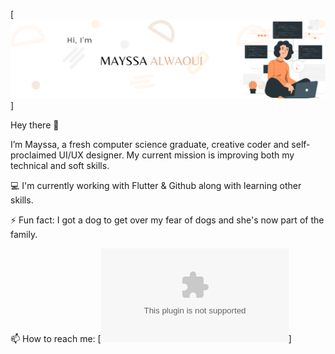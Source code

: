 [![Mayssa's Github Banner](./assets/mayssasbanner.png)]

Hey there 👋

I’m Mayssa, a fresh computer science graduate, creative coder and self-proclaimed UI/UX designer. My current mission is improving both my technical and soft skills.

💻 I'm currently working with Flutter & Github along with learning other skills.

⚡ Fun fact: I got a dog to get over my fear of dogs and she's now part of the family.

📫 How to reach me: [![Link to Email](alwaouimayssa@gmail.com)]


<!--
**almayssa/almayssa** is a ✨ _special_ ✨ repository because its `README.md` (this file) appears on your GitHub profile.

Here are some ideas to get you started:

- 🔭 I’m currently working on ...
- 🌱 I’m currently learning ...
- 👯 I’m looking to collaborate on ...
- 🤔 I’m looking for help with ...
- 💬 Ask me about ...
- 📫 How to reach me: ...
- 😄 Pronouns: ...
- ⚡ Fun fact: ...
-->
